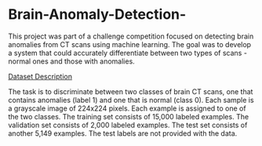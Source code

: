 # Brain-Anomaly-Detection-

This project was part of a challenge competition focused on detecting brain anomalies from CT scans using
machine learning. The goal was to develop a system that could accurately differentiate between two types of
scans - normal ones and those with anomalies.

<ins>Dataset Description</ins>

The task is to discriminate between two classes of brain CT scans, one that contains anomalies (label 1) and one that is normal (class 0). Each sample is a grayscale image of 224x224 pixels. Each example is assigned to one of the two classes. The training set consists of 15,000 labeled examples. The validation set consists of 2,000 labeled examples. The test set consists of another 5,149 examples. The test labels are not provided with the data.
